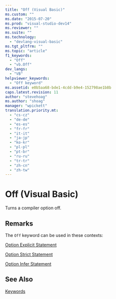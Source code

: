 ```yaml
---
title: "Off (Visual Basic)"
ms.custom: ""
ms.date: "2015-07-20"
ms.prod: "visual-studio-dev14"
ms.reviewer: ""
ms.suite: ""
ms.technology: 
  - "devlang-visual-basic"
ms.tgt_pltfrm: ""
ms.topic: "article"
f1_keywords: 
  - "Off"
  - "vb.Off"
dev_langs: 
  - "VB"
helpviewer_keywords: 
  - "Off keyword"
ms.assetid: e0b5aa68-bde1-4cdd-b9e4-152798ae1b8b
caps.latest.revision: 11
author: "stevehoag"
ms.author: "shoag"
manager: "wpickett"
translation.priority.mt: 
  - "cs-cz"
  - "de-de"
  - "es-es"
  - "fr-fr"
  - "it-it"
  - "ja-jp"
  - "ko-kr"
  - "pl-pl"
  - "pt-br"
  - "ru-ru"
  - "tr-tr"
  - "zh-cn"
  - "zh-tw"
---
```

# Off (Visual Basic)
Turns a compiler option off.  
  
## Remarks  
 The `Off` keyword can be used in these contexts:  
  
 [Option Explicit Statement](../../visual-basic\language-reference\statements/option-explicit-statement.md)  
  
 [Option Strict Statement](../../visual-basic\language-reference\statements/option-strict-statement.md)  
  
 [Option Infer Statement](../../visual-basic\language-reference\statements/option-infer-statement.md)  
  
## See Also  
 [Keywords](../../visual-basic\language-reference\keywords/index.md)